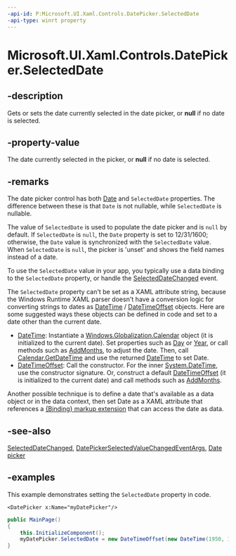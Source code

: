```yaml
---
-api-id: P:Microsoft.UI.Xaml.Controls.DatePicker.SelectedDate
-api-type: winrt property
---
```


<!-- Property syntax.
public IReference<DateTime> SelectedDate { get;  set; }
-->

# Microsoft.UI.Xaml.Controls.DatePicker.SelectedDate

## -description

Gets or sets the date currently selected in the date picker, or **null** if no date is selected.

## -property-value

The date currently selected in the picker, or **null** if no date is selected.

## -remarks

The date picker control has both [Date](datepicker_date.md) and `SelectedDate` properties. The difference between these is that `Date` is not nullable, while `SelectedDate` is nullable.

The value of `SelectedDate` is used to populate the date picker and is `null` by default. If `SelectedDate` is `null`, the `Date` property is set to 12/31/1600; otherwise, the `Date` value is synchronized with the `SelectedDate` value. When `SelectedDate` is `null`, the picker is 'unset' and shows the field names instead of a date.

To use the `SelectedDate` value in your app, you typically use a data binding to the `SelectedDate` property, or handle the [SelectedDateChanged](datepicker_selecteddatechanged.md) event.

The `SelectedDate` property can't be set as a XAML attribute string, because the Windows Runtime XAML parser doesn't have a conversion logic for converting strings to dates as [DateTime](/uwp/api/windows.foundation.datetime) / [DateTimeOffset](/dotnet/api/system.datetimeoffset?view=dotnet-uwp-10.0&preserve-view=true) objects. Here are some suggested ways these objects can be defined in code and set to a date other than the current date.

+ [DateTime](../windows.foundation/datetime.md): Instantiate a [Windows.Globalization.Calendar](../windows.globalization/calendar.md) object (it is initialized to the current date). Set properties such as [Day](../windows.globalization/calendar_day.md) or [Year](../windows.globalization/calendar_year.md), or call methods such as [AddMonths](../windows.globalization/calendar_addmonths_787442092.md), to adjust the date. Then, call [Calendar.GetDateTime](../windows.globalization/calendar_getdatetime_624256552.md) and use the returned [DateTime](../windows.foundation/datetime.md) to set Date.
+ [DateTimeOffset](/dotnet/api/system.datetimeoffset?view=dotnet-uwp-10.0&preserve-view=true): Call the  constructor. For the inner [System.DateTime](/dotnet/api/system.datetime?view=dotnet-uwp-10.0&preserve-view=true), use the  constructor signature. Or, construct a default [DateTimeOffset](/dotnet/api/system.datetimeoffset?view=dotnet-uwp-10.0&preserve-view=true) (it is initialized to the current date) and call methods such as [AddMonths](/dotnet/api/system.datetimeoffset.addmonths?view=dotnet-uwp-10.0&preserve-view=true).

Another possible technique is to define a date that's available as a data object or in the data context, then set Date as a XAML attribute that references a [{Binding} markup extension](/windows/uwp/xaml-platform/binding-markup-extension) that can access the date as data.

## -see-also

[SelectedDateChanged](datepicker_selecteddatechanged.md), [DatePickerSelectedValueChangedEventArgs](datepickerselectedvaluechangedeventargs.md), [Date picker](/windows/apps/design/controls/date-picker)

## -examples

This example demonstrates setting the `SelectedDate` property in code.

```xaml
<DatePicker x:Name="myDatePicker"/>
```

```csharp
public MainPage()
{
    this.InitializeComponent();
    myDatePicker.SelectedDate = new DateTimeOffset(new DateTime(1950, 1, 1));
}
```
